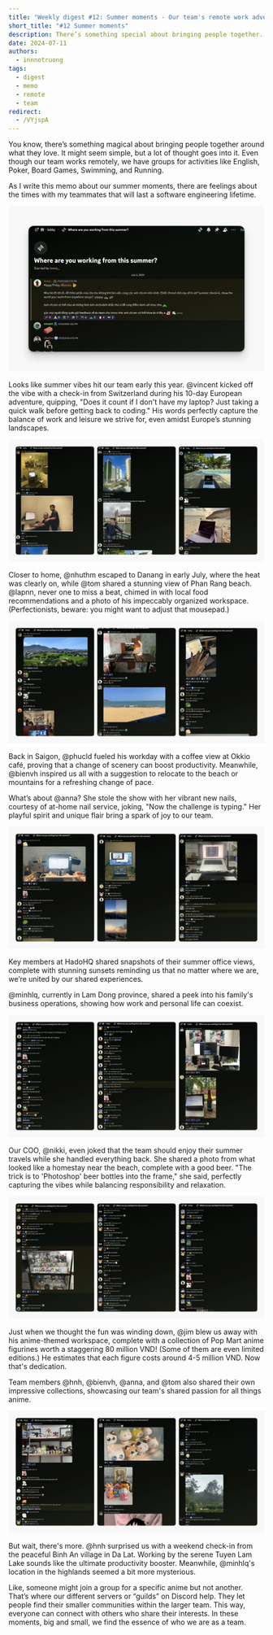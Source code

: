```yaml
---
title: "Weekly digest #12: Summer moments - Our team's remote work adventures"
short_title: "#12 Summer moments"
description: There’s something special about bringing people together. Even as a remote team, we connect through shared interests and activities. "This summer, Where Are You Working From?" campaign sparked a wave of fun and connection across the team. Come along as we share the stories of our team members.
date: 2024-07-11
authors:
  - innnotruong
tags:
  - digest
  - memo
  - remote
  - team
redirect:
  - /VYjspA
---
```


You know, there’s something magical about bringing people together around what they love. It might seem simple, but a lot of thought goes into it. Even though our team works remotely, we have groups for activities like English, Poker, Board Games, Swimming, and Running.

As I write this memo about our summer moments, there are feelings about the times with my teammates that will last a software engineering lifetime.

![](assets/12-where-are-you-working-from-this-summer-thread.webp)

Looks like summer vibes hit our team early this year. @vincent kicked off the vibe with a check-in from Switzerland during his 10-day European adventure, quipping, "Does it count if I don't have my laptop? Just taking a quick walk before getting back to coding." His words perfectly capture the balance of work and leisure we strive for, even amidst Europe’s stunning landscapes.

![](assets/12-where-are-you-working-from-this-summer-1.webp)

Closer to home, @nhuthm escaped to Danang in early July, where the heat was clearly on, while @tom shared a stunning view of Phan Rang beach. @lapnn, never one to miss a beat, chimed in with local food recommendations and a photo of his impeccably organized workspace. (Perfectionists, beware: you might want to adjust that mousepad.)

![](assets/12-where-are-you-working-from-this-summer-2.webp)

Back in Saigon, @phucld fueled his workday with a coffee view at Okkio café, proving that a change of scenery can boost productivity. Meanwhile, @bienvh inspired us all with a suggestion to relocate to the beach or mountains for a refreshing change of pace.

What’s about @anna? She stole the show with her vibrant new nails, courtesy of at-home nail service, joking, "Now the challenge is typing." Her playful spirit and unique flair bring a spark of joy to our team.

![](assets/12-where-are-you-working-from-this-summer-3.webp)

Key members at HadoHQ shared snapshots of their summer office views, complete with stunning sunsets reminding us that no matter where we are, we’re united by our shared experiences.

@minhlq, currently in Lam Dong province, shared a peek into his family's business operations, showing how work and personal life can coexist.

![](assets/12-where-are-you-working-from-this-summer-4.webp)

Our COO, @nikki, even joked that the team should enjoy their summer travels while she handled everything back. She shared a photo from what looked like a homestay near the beach, complete with a good beer. "The trick is to 'Photoshop' beer bottles into the frame," she said, perfectly capturing the vibes while balancing responsibility and relaxation.

![](assets/12-where-are-you-working-from-this-summer-5.webp)

Just when we thought the fun was winding down, @jim blew us away with his anime-themed workspace, complete with a collection of Pop Mart anime figurines worth a staggering 80 million VND! (Some of them are even limited editions.) He estimates that each figure costs around 4-5 million VND. Now that's dedication.

Team members @hnh, @bienvh, @anna, and @tom also shared their own impressive collections, showcasing our team's shared passion for all things anime.

![](assets/12-where-are-you-working-from-this-summer-6.webp)

But wait, there's more. @hnh surprised us with a weekend check-in from the peaceful Binh An village in Da Lat. Working by the serene Tuyen Lam Lake sounds like the ultimate productivity booster. Meanwhile, @minhlq's location in the highlands seemed a bit more mysterious.

Like, someone might join a group for a specific anime but not another. That’s where our different servers or “guilds” on Discord help. They let people find their smaller communities within the larger team. This way, everyone can connect with others who share their interests. In these moments, big and small, we find the essence of who we are as a team.

